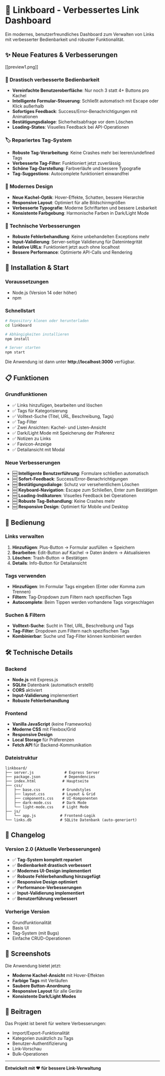 # 🔗 Linkboard - Verbessertes Link Dashboard

Ein modernes, benutzerfreundliches Dashboard zum Verwalten von Links mit verbesserter Bedienbarkeit und robuster Funktionalität.

## ✨ Neue Features & Verbesserungen

[[preview1.png]]

### 🎯 **Drastisch verbesserte Bedienbarkeit**
- **Vereinfachte Benutzeroberfläche**: Nur noch 3 statt 4+ Buttons pro Kachel
- **Intelligente Formular-Steuerung**: Schließt automatisch mit Escape oder Klick außerhalb
- **Sofortiges Feedback**: Success/Error-Benachrichtigungen mit Animationen
- **Bestätigungsdialoge**: Sicherheitsabfrage vor dem Löschen
- **Loading-States**: Visuelles Feedback bei API-Operationen

### 🏷️ **Repariertes Tag-System**
- **Robuste Tag-Verarbeitung**: Keine Crashes mehr bei leeren/undefined Tags
- **Verbesserte Tag-Filter**: Funktioniert jetzt zuverlässig
- **Schöne Tag-Darstellung**: Farbverläufe und bessere Typografie
- **Tag-Suggestions**: Autocomplete funktioniert einwandfrei

### 🎨 **Modernes Design**
- **Neue Kachel-Optik**: Hover-Effekte, Schatten, bessere Hierarchie
- **Responsive Layout**: Optimiert für alle Bildschirmgrößen
- **Verbesserte Typografie**: Moderne Schriftarten und bessere Lesbarkeit
- **Konsistente Farbgebung**: Harmonische Farben in Dark/Light Mode

### 🔧 **Technische Verbesserungen**
- **Robuste Fehlerbehandlung**: Keine unbehandelten Exceptions mehr
- **Input-Validierung**: Server-seitige Validierung für Datenintegrität
- **Relative URLs**: Funktioniert jetzt auch ohne localhost
- **Bessere Performance**: Optimierte API-Calls und Rendering

## 🚀 Installation & Start

### Voraussetzungen
- Node.js (Version 14 oder höher)
- npm

### Schnellstart
```bash
# Repository klonen oder herunterladen
cd linkboard

# Abhängigkeiten installieren
npm install

# Server starten
npm start
```

Die Anwendung ist dann unter **http://localhost:3000** verfügbar.

## 📋 Funktionen

### Grundfunktionen
- ✅ Links hinzufügen, bearbeiten und löschen
- ✅ Tags für Kategorisierung
- ✅ Volltext-Suche (Titel, URL, Beschreibung, Tags)
- ✅ Tag-Filter
- ✅ Zwei Ansichten: Kachel- und Listen-Ansicht
- ✅ Dark/Light Mode mit Speicherung der Präferenz
- ✅ Notizen zu Links
- ✅ Favicon-Anzeige
- ✅ Detailansicht mit Modal

### Neue Verbesserungen
- 🆕 **Intelligente Benutzerführung**: Formulare schließen automatisch
- 🆕 **Sofort-Feedback**: Success/Error-Benachrichtigungen
- 🆕 **Bestätigungsdialoge**: Schutz vor versehentlichem Löschen
- 🆕 **Keyboard-Navigation**: Escape zum Schließen, Enter zum Bestätigen
- 🆕 **Loading-Indikatoren**: Visuelles Feedback bei Operationen
- 🆕 **Robuste Tag-Behandlung**: Keine Crashes mehr
- 🆕 **Responsive Design**: Optimiert für Mobile und Desktop

## 🎯 Bedienung

### Links verwalten
1. **Hinzufügen**: Plus-Button → Formular ausfüllen → Speichern
2. **Bearbeiten**: Edit-Button auf Kachel → Daten ändern → Aktualisieren
3. **Löschen**: Trash-Button → Bestätigen
4. **Details**: Info-Button für Detailansicht

### Tags verwenden
- **Hinzufügen**: Im Formular Tags eingeben (Enter oder Komma zum Trennen)
- **Filtern**: Tag-Dropdown zum Filtern nach spezifischen Tags
- **Autocomplete**: Beim Tippen werden vorhandene Tags vorgeschlagen

### Suchen & Filtern
- **Volltext-Suche**: Sucht in Titel, URL, Beschreibung und Tags
- **Tag-Filter**: Dropdown zum Filtern nach spezifischen Tags
- **Kombinierbar**: Suche und Tag-Filter können kombiniert werden

## 🛠️ Technische Details

### Backend
- **Node.js** mit Express.js
- **SQLite** Datenbank (automatisch erstellt)
- **CORS** aktiviert
- **Input-Validierung** implementiert
- **Robuste Fehlerbehandlung**

### Frontend
- **Vanilla JavaScript** (keine Frameworks)
- **Moderne CSS** mit Flexbox/Grid
- **Responsive Design**
- **Local Storage** für Präferenzen
- **Fetch API** für Backend-Kommunikation

### Dateistruktur
```
linkboard/
├── server.js              # Express Server
├── package.json           # Dependencies
├── index.html            # Hauptseite
├── css/
│   ├── base.css          # Grundstyles
│   ├── layout.css        # Layout & Grid
│   ├── components.css    # UI-Komponenten
│   ├── dark-mode.css     # Dark Mode
│   └── light-mode.css    # Light Mode
├── js/
│   └── app.js           # Frontend-Logik
└── links.db             # SQLite Datenbank (auto-generiert)
```

## 🔄 Changelog

### Version 2.0 (Aktuelle Verbesserungen)
- ✅ **Tag-System komplett repariert**
- ✅ **Bedienbarkeit drastisch verbessert**
- ✅ **Modernes UI-Design implementiert**
- ✅ **Robuste Fehlerbehandlung hinzugefügt**
- ✅ **Responsive Design optimiert**
- ✅ **Performance-Verbesserungen**
- ✅ **Input-Validierung implementiert**
- ✅ **Benutzerführung verbessert**

### Vorherige Version
- Grundfunktionalität
- Basis UI
- Tag-System (mit Bugs)
- Einfache CRUD-Operationen

## 🎨 Screenshots

Die Anwendung bietet jetzt:
- **Moderne Kachel-Ansicht** mit Hover-Effekten
- **Farbige Tags** mit Verläufen
- **Saubere Button-Anordnung**
- **Responsive Layout** für alle Geräte
- **Konsistente Dark/Light Modes**

## 🤝 Beitragen

Das Projekt ist bereit für weitere Verbesserungen:
- Import/Export-Funktionalität
- Kategorien zusätzlich zu Tags
- Benutzer-Authentifizierung
- Link-Vorschau
- Bulk-Operationen

---

**Entwickelt mit ❤️ für bessere Link-Verwaltung**
